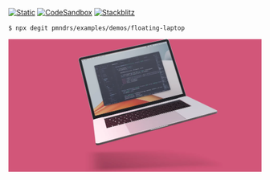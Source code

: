 [![Static](https://img.shields.io/badge/demo-%23646CFF.svg?logo=html5&logoColor=white)](https://pmndrs.github.io/examples/floating-laptop)
[![CodeSandbox](https://img.shields.io/badge/codesandbox-040404?logo=codesandbox&logoColor=DBDBDB)](https://codesandbox.io/s/github/pmndrs/examples/tree/main/demos/floating-laptop)
[![Stackblitz](https://img.shields.io/badge/stackblitz-fff?logo=Stackblitz&logoColor=1389FD)](https://stackblitz.com/github/pmndrs/examples/tree/main/demos/floating-laptop)

```sh
$ npx degit pmndrs/examples/demos/floating-laptop
```

![](thumbnail.webp)
